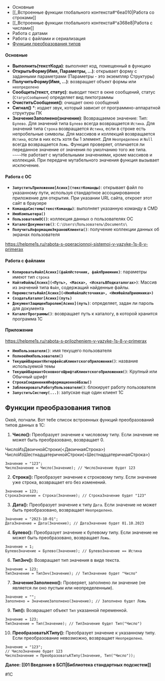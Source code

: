   
  * Основные
  * [[_Встроенные функции глобального контекста#^6ea010|Работа со строками]]
  * [[_Встроенные функции глобального контекста#^a368e8|Работа с числами]]
  * Работа с датами
  * Работа с файлами и сериализация
  * [Функции преобразования типов](#функции-перобразования-типов)

#### Основные

* **Выполнить(текстКода)**: выполняет код, помещенный в функцию
* **ОткрытьФорму(Имя, Параметры, ...)**: открывает форму с заданными параметрами (Параметры - это экземпляр Структуры)
* **ПолучитьФорму(Имя, ...)**: возвращает объект формы или `неопределено`
* **Сообщить(текст, статус)**: выводит текст в окне сообщений, статус (`СтатусСообщения`) определяет вид пиктограммы
* **ОчиститьСообщения()**: очищает окно сообщений
* **Сигнал()** \*: издает звук, который зависит от программно-аппаратной структуры ПК
* **ЗначениеЗаполнено(значение)**:
  Возвращаемое значение:
  Тип: `Булево`. 
  Для значений типа `Булево` всегда возвращается `Истина`.
  Для значений типа `Строка` возвращается `Истина`, если в строке есть непробельные символы.
  Для массивов и коллекций возвращается `Истина`, если в них есть хотя бы 1 элемент.
  Для `Неопределено` и `Null` всегда возвращается `Ложь`.
  Функция проверяет, отличается ли переданное значение от значения по умолчанию того же типа. `~~~~`Не работает с мутабельными значениями, кроме массивов и коллекций. При передаче мутабельного значения функция вызывает исключение.

#### Работа с ОС

* **`ЗапуститьПриложение[Асинх](текстКоманды)`**: открывает файл по указанному пути, используя стандартное ассоциированное приложение для открытия. При указании URL сайта, откроет этот сайт в браузере
* **`КомандаСистемы(текстКоманды)`**: выполняет указанную команду в CMD
* **`ИмяКомпьютера()`**
* **`ПользователиОС()`**: коллекция данных о пользователях ОС
* **`КаталогДокументов()`**: `C:\Users\Пользователь\Documents\`
* **`ПолучитьИнформациюЭкрановКлиента()`**: получение коллекции данных об экранах пользователя

https://helpme1s.ru/rabota-s-operacionnoj-sistemoj-v-yazyke-1s-8-v-primerax

#### Работа с файлами

* **`КопироватьФайл[Асинх](файлИсточник, файлПриемник)`**: параметры имеют тип `строка`
* **`НайтиФайлы[Асинх](<Путь>, <Маска>, <ИскатьВПодкаталогах>)`**: Массив из значений типа `Файл`, содержащий найденные файлы.
* **`ПереместитьФайл[Асинх](<ИмяФайлаИсточника>, <ИмяФайлаПриемника>)`**
* **`СоздатьКаталог[Асинх](путь)`**
* **`ДокументЗащищенПаролем[Асинх](путь)`**: определяет, задан ли пароль для документа
* **`КаталогПрограммы()`**: возвращает путь к каталогу, в которой хранится программа 1С

#### Приложение

https://helpme1s.ru/rabota-s-prilozheniem-v-yazyke-1s-8-v-primerax

* **`ИмяПользователя()`**: имя текущего пользователя
* **`ПолноеИмяПользователя()`**
* **`ТекущийВариантИнтерфейсаКлиентскогоПриложения()`**: название используемой темы
* **`ТекущийВариантОсновногоШрифтаКлиентскогоПриложения()`**: Крупный или Обычный шрифт
* **`СтрокаСоединенияИнформационнойБазы()`**
* **`ЗаблокироватьРаботуПользователя()`**: блокирует работу пользователя
* **`ЗапуститьСистему(...)`**: запускае еще один клиент 1С

## Функции преобразования типов

Окей, погнали. Вот тебе список встроенных функций преобразований типов данных в 1С:

1. **Число():** Преобразует значение к числовому типу. Если значение не может быть преобразовано, возвращает 0.

ЧислоИзДвоичнойСтроки(<ДвоичнаяСтрока>)
ЧислоИзШестнадцатеричнойСтроки(<ШестнадцатеричнаяСтрока>)

```1C
Значение = "123";
ЧислоЗначение = Число(Значение); // ЧислоЗначение будет 123
```

2. **Строка():** Преобразует значение к строковому типу. Если значение уже строка, возвращает его без изменений.

```1C
Значение = 123;
СтрокаЗначение = Строка(Значение); // СтрокаЗначение будет "123"
```

3. **Дата():** Преобразует значение к типу `Дата`. Если значение не может быть преобразовано, возвращает `Неопределено`.

```1C
Значение = "2023-10-01";
ДатаЗначение = Дата(Значение); // ДатаЗначение будет 01.10.2023
```

4. **Булево():** Преобразует значение к булевому типу. Если значение не может быть преобразовано, возвращает `Ложь`.

```1C
Значение = 1;
БулевоЗначение = Булево(Значение); // БулевоЗначение == Истина
```

6. **ТипЗнч():** Возвращает тип значения в виде текста.

```1C
Значение = 123;
ТипЗначение = ТипЗнч(Значение); // ТипЗначение будет "Число"
```

7. **ЗначениеЗаполнено():** Проверяет, заполнено ли значение (не является ли оно пустым или неопределенным).

```1C
Значение = "";
Заполнено = ЗначениеЗаполнено(Значение); // Заполнено будет Ложь
```

9. **Тип():** Возвращает объект `Тип` указанной переменной.

```1C
Значение = 123;
ТипЗначение = Тип(Значение); // ТипЗначение будет Тип("Число")
```

10. **ПреобразоватьКТипу():** Преобразует значение к указанному типу. Если преобразование невозможно, возвращает `Неопределено`.

```1C
Значение = "123";
// ЧислоЗначение будет 123
ЧислоЗначение = ПреобразоватьКТипу(Значение, Тип("Число"));
```

**Далее: [[01 Введение в БСП|Библиотека стандартных подсистем]]**

#1С